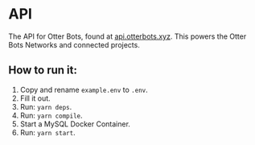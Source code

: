 # API
The API for Otter Bots, found at [api.otterbots.xyz](https://api.otterbots.xyz). This powers the Otter Bots Networks and connected projects.

## How to run it:

1. Copy and rename `example.env` to `.env`.
2. Fill it out.
3. Run: `yarn deps`.
4. Run: `yarn compile`.
5. Start a MySQL Docker Container.
6. Run: `yarn start`.


